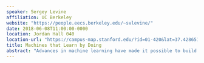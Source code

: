```yaml
---
speaker: Sergey Levine
affiliation: UC Berkeley
website: "https://people.eecs.berkeley.edu/~svlevine/"
date: 2018-06-08T11:00:00-0000
location: Jordan Hall 040
location-url: "https://campus-map.stanford.edu/?id=01-420&lat=37.42865133749201&lng=-122.17121865473717&zoom=17"
title: Machines that Learn by Doing
abstract: "Advances in machine learning have made it possible to build algorithms that can make complex and accurate inferences for open-world perception problems, such as recognizing objects in images or recognizing words in human speech. These advances have been enabled by improvements in models and algorithms, such as deep neural networks, advances in the amount of available computation and, crucially, the availability of large amounts of manually-labeled data. However, when we consider how we might build intelligent machines that can act, rather than just perceive, the requirement for massive human-labeled data becomes onerous and, in many cases, prohibitive. In this talk, I will discuss research in my group that aims to make learning fully autonomous, by enabling robots to improve continuously from experience that they collect on their own, either by attempting tasks in the real world, or simply by watching humans acting in their natural environment."
---
```

